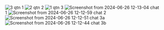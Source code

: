![3](https://github.com/olimiemma/All-the-Generated-UIs/assets/98601170/ba75325c-b778-4e4f-accc-b83689b4d60e) qtn 1
![2](https://github.com/olimiemma/All-the-Generated-UIs/assets/98601170/114958ba-4c46-46b9-bf23-3eb0bf8ed5de) qtn 2
![1](https://github.com/olimiemma/All-the-Generated-UIs/assets/98601170/23fa08ef-1738-4a36-abc5-ede08d40384a) qtn 3
![Screenshot from 2024-06-26 12-13-04](https://github.com/olimiemma/All-the-Generated-UIs/assets/98601170/988bdbb8-f774-448b-8844-6c4c33f18e7e) chat 1
![Screenshot from 2024-06-26 12-12-59](https://github.com/olimiemma/All-the-Generated-UIs/assets/98601170/b48e92e2-1fb9-4488-a212-a1b6faaa8018) chat 2
![Screenshot from 2024-06-26 12-12-51](https://github.com/olimiemma/All-the-Generated-UIs/assets/98601170/9facf8eb-c0dd-47e1-861d-a3025593c7dd) chat 3a
![Screenshot from 2024-06-26 12-12-44](https://github.com/olimiemma/All-the-Generated-UIs/assets/98601170/c76d2421-f200-4f33-839b-2f038a4346f4) chat 3b

